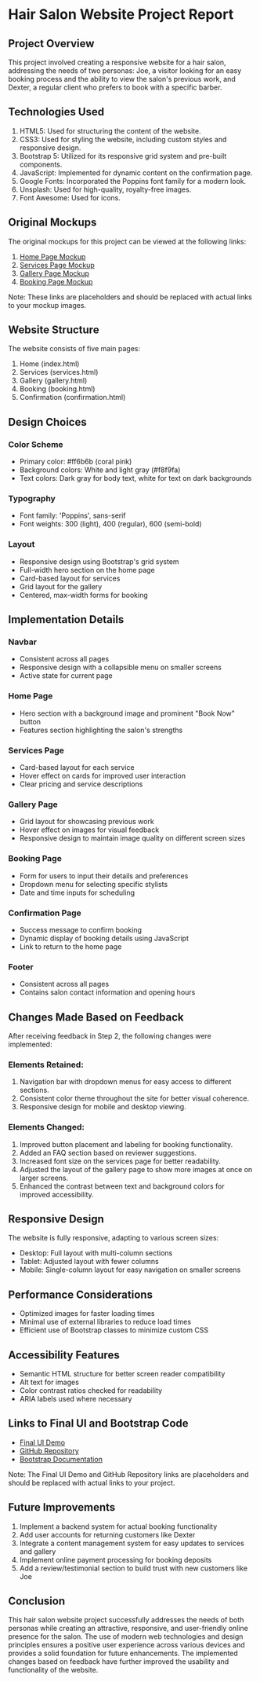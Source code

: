 # Hair Salon Website Project Report

## Project Overview

This project involved creating a responsive website for a hair salon, addressing the needs of two personas: Joe, a visitor looking for an easy booking process and the ability to view the salon's previous work, and Dexter, a regular client who prefers to book with a specific barber.

## Technologies Used

1. HTML5: Used for structuring the content of the website.
2. CSS3: Used for styling the website, including custom styles and responsive design.
3. Bootstrap 5: Utilized for its responsive grid system and pre-built components.
4. JavaScript: Implemented for dynamic content on the confirmation page.
5. Google Fonts: Incorporated the Poppins font family for a modern look.
6. Unsplash: Used for high-quality, royalty-free images.
7. Font Awesome: Used for icons.

## Original Mockups

The original mockups for this project can be viewed at the following links:

1. [Home Page Mockup](https://example.com/mockups/home.jpg)
2. [Services Page Mockup](https://example.com/mockups/services.jpg)
3. [Gallery Page Mockup](https://example.com/mockups/gallery.jpg)
4. [Booking Page Mockup](https://example.com/mockups/booking.jpg)

Note: These links are placeholders and should be replaced with actual links to your mockup images.

## Website Structure

The website consists of five main pages:

1. Home (index.html)
2. Services (services.html)
3. Gallery (gallery.html)
4. Booking (booking.html)
5. Confirmation (confirmation.html)

## Design Choices

### Color Scheme
- Primary color: #ff6b6b (coral pink)
- Background colors: White and light gray (#f8f9fa)
- Text colors: Dark gray for body text, white for text on dark backgrounds

### Typography
- Font family: 'Poppins', sans-serif
- Font weights: 300 (light), 400 (regular), 600 (semi-bold)

### Layout
- Responsive design using Bootstrap's grid system
- Full-width hero section on the home page
- Card-based layout for services
- Grid layout for the gallery
- Centered, max-width forms for booking

## Implementation Details

### Navbar
- Consistent across all pages
- Responsive design with a collapsible menu on smaller screens
- Active state for current page

### Home Page
- Hero section with a background image and prominent "Book Now" button
- Features section highlighting the salon's strengths

### Services Page
- Card-based layout for each service
- Hover effect on cards for improved user interaction
- Clear pricing and service descriptions

### Gallery Page
- Grid layout for showcasing previous work
- Hover effect on images for visual feedback
- Responsive design to maintain image quality on different screen sizes

### Booking Page
- Form for users to input their details and preferences
- Dropdown menu for selecting specific stylists
- Date and time inputs for scheduling

### Confirmation Page
- Success message to confirm booking
- Dynamic display of booking details using JavaScript
- Link to return to the home page

### Footer
- Consistent across all pages
- Contains salon contact information and opening hours

## Changes Made Based on Feedback

After receiving feedback in Step 2, the following changes were implemented:

### Elements Retained:
1. Navigation bar with dropdown menus for easy access to different sections.
2. Consistent color theme throughout the site for better visual coherence.
3. Responsive design for mobile and desktop viewing.

### Elements Changed:
1. Improved button placement and labeling for booking functionality.
2. Added an FAQ section based on reviewer suggestions.
3. Increased font size on the services page for better readability.
4. Adjusted the layout of the gallery page to show more images at once on larger screens.
5. Enhanced the contrast between text and background colors for improved accessibility.

## Responsive Design

The website is fully responsive, adapting to various screen sizes:
- Desktop: Full layout with multi-column sections
- Tablet: Adjusted layout with fewer columns
- Mobile: Single-column layout for easy navigation on smaller screens

## Performance Considerations

- Optimized images for faster loading times
- Minimal use of external libraries to reduce load times
- Efficient use of Bootstrap classes to minimize custom CSS

## Accessibility Features

- Semantic HTML structure for better screen reader compatibility
- Alt text for images
- Color contrast ratios checked for readability
- ARIA labels used where necessary

## Links to Final UI and Bootstrap Code

- [Final UI Demo](https://example.com/hair-salon-demo)
- [GitHub Repository](https://github.com/yourusername/hair-salon-website)
- [Bootstrap Documentation](https://getbootstrap.com/docs/5.3/getting-started/introduction/)

Note: The Final UI Demo and GitHub Repository links are placeholders and should be replaced with actual links to your project.

## Future Improvements

1. Implement a backend system for actual booking functionality
2. Add user accounts for returning customers like Dexter
3. Integrate a content management system for easy updates to services and gallery
4. Implement online payment processing for booking deposits
5. Add a review/testimonial section to build trust with new customers like Joe

## Conclusion

This hair salon website project successfully addresses the needs of both personas while creating an attractive, responsive, and user-friendly online presence for the salon. The use of modern web technologies and design principles ensures a positive user experience across various devices and provides a solid foundation for future enhancements. The implemented changes based on feedback have further improved the usability and functionality of the website.